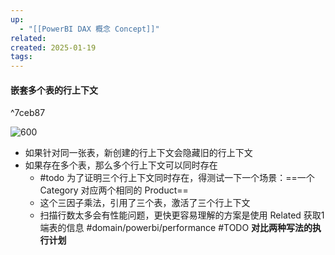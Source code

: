 ```yaml
---
up:
  - "[[PowerBI DAX 概念 Concept]]"
related: 
created: 2025-01-19
tags: 
---
```

#### 嵌套多个表的行上下文

^7ceb87

![600](https://s1.vika.cn/space/2024/03/21/a20bd43b93344daaa6d2471c496c5635)


- 如果针对同一张表，新创建的行上下文会隐藏旧的行上下文
- 如果存在多个表，那么多个行上下文可以同时存在 
	- #todo 为了证明三个行上下文同时存在，得测试一下一个场景：==一个 Category 对应两个相同的 Product==
	- 这个三因子乘法，引用了三个表，激活了三个行上下文
	- 扫描行数太多会有性能问题，更快更容易理解的方案是使用 Related 获取1端表的信息 #domain/powerbi/performance #TODO **对比两种写法的执行计划**
	